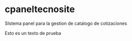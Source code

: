 # cpaneltecnosite
SIstema panel para la gestion de catalogo de cotizaciones

Esto es un texto de prueba
